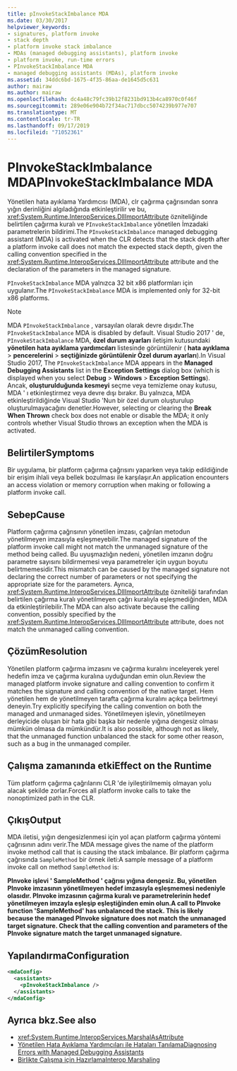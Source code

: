 ```yaml
---
title: pInvokeStackImbalance MDA
ms.date: 03/30/2017
helpviewer_keywords:
- signatures, platform invoke
- stack depth
- platform invoke stack imbalance
- MDAs (managed debugging assistants), platform invoke
- platform invoke, run-time errors
- PInvokeStackImbalance MDA
- managed debugging assistants (MDAs), platform invoke
ms.assetid: 34ddc6bd-1675-4f35-86aa-de1645d5c631
author: mairaw
ms.author: mairaw
ms.openlocfilehash: dc4a48c79fc39b12f8231bd913b4ca8970c0f46f
ms.sourcegitcommit: 289e06e904b72f34ac717dbcc5074239b977e707
ms.translationtype: MT
ms.contentlocale: tr-TR
ms.lasthandoff: 09/17/2019
ms.locfileid: "71052361"
---
```

# <a name="pinvokestackimbalance-mda"></a><span data-ttu-id="962fc-102">PInvokeStackImbalance MDA</span><span class="sxs-lookup"><span data-stu-id="962fc-102">PInvokeStackImbalance MDA</span></span>

<span data-ttu-id="962fc-103">Yönetilen hata ayıklama Yardımcısı (MDA), clr çağırma çağrısından sonra yığın derinliğini algıladığında etkinleştirilir ve bu, <xref:System.Runtime.InteropServices.DllImportAttribute> özniteliğinde belirtilen çağırma kuralı ve `PInvokeStackImbalance` yönetilen İmzadaki parametrelerin bildirimi.</span><span class="sxs-lookup"><span data-stu-id="962fc-103">The `PInvokeStackImbalance` managed debugging assistant (MDA) is activated when the CLR detects that the stack depth after a platform invoke call does not match the expected stack depth, given the calling convention specified in the <xref:System.Runtime.InteropServices.DllImportAttribute> attribute and the declaration of the parameters in the managed signature.</span></span>

<span data-ttu-id="962fc-104">`PInvokeStackImbalance` MDA yalnızca 32 bit x86 platformları için uygulanır.</span><span class="sxs-lookup"><span data-stu-id="962fc-104">The `PInvokeStackImbalance` MDA is implemented only for 32-bit x86 platforms.</span></span>

> [!NOTE]
> <span data-ttu-id="962fc-105">MDA `PInvokeStackImbalance` , varsayılan olarak devre dışıdır.</span><span class="sxs-lookup"><span data-stu-id="962fc-105">The `PInvokeStackImbalance` MDA is disabled by default.</span></span> <span data-ttu-id="962fc-106">Visual Studio 2017 ' de, `PInvokeStackImbalance` MDA, **özel durum ayarları** iletişim kutusundaki **yönetilen hata ayıklama yardımcıları** listesinde görüntülenir ( **hata ayıklama** > **pencerelerini**  >   **seçtiğinizde görüntülenir Özel durum ayarları**).</span><span class="sxs-lookup"><span data-stu-id="962fc-106">In Visual Studio 2017, The `PInvokeStackImbalance` MDA appears in the **Managed Debugging Assistants** list in the **Exception Settings** dialog box (which is displayed when you select **Debug** > **Windows** > **Exception Settings**).</span></span> <span data-ttu-id="962fc-107">Ancak, **oluşturulduğunda kesmeyi** seçme veya temizleme onay kutusu, MDA ' ı etkinleştirmez veya devre dışı bırakır. Bu yalnızca, MDA etkinleştirildiğinde Visual Studio 'Nun bir özel durum oluşturulup oluşturulmayacağını denetler.</span><span class="sxs-lookup"><span data-stu-id="962fc-107">However, selecting or clearing the **Break When Thrown** check box does not enable or disable the MDA; it only controls whether Visual Studio throws an exception when the MDA is activated.</span></span>

## <a name="symptoms"></a><span data-ttu-id="962fc-108">Belirtiler</span><span class="sxs-lookup"><span data-stu-id="962fc-108">Symptoms</span></span>

<span data-ttu-id="962fc-109">Bir uygulama, bir platform çağırma çağrısını yaparken veya takip edildiğinde bir erişim ihlali veya bellek bozulması ile karşılaşır.</span><span class="sxs-lookup"><span data-stu-id="962fc-109">An application encounters an access violation or memory corruption when making or following a platform invoke call.</span></span>

## <a name="cause"></a><span data-ttu-id="962fc-110">Sebep</span><span class="sxs-lookup"><span data-stu-id="962fc-110">Cause</span></span>

<span data-ttu-id="962fc-111">Platform çağırma çağrısının yönetilen imzası, çağrılan metodun yönetilmeyen imzasıyla eşleşmeyebilir.</span><span class="sxs-lookup"><span data-stu-id="962fc-111">The managed signature of the platform invoke call might not match the unmanaged signature of the method being called.</span></span>  <span data-ttu-id="962fc-112">Bu uyuşmazlığın nedeni, yönetilen imzanın doğru parametre sayısını bildirmemesi veya parametreler için uygun boyutu belirtmemesidir.</span><span class="sxs-lookup"><span data-stu-id="962fc-112">This mismatch can be caused by the managed signature not declaring the correct number of parameters or not specifying the appropriate size for the parameters.</span></span>  <span data-ttu-id="962fc-113">Ayrıca, <xref:System.Runtime.InteropServices.DllImportAttribute> özniteliği tarafından belirtilen çağırma kuralı yönetilmeyen çağrı kuralıyla eşleşmediğinden, MDA da etkinleştirilebilir.</span><span class="sxs-lookup"><span data-stu-id="962fc-113">The MDA can also activate because the calling convention, possibly specified by the <xref:System.Runtime.InteropServices.DllImportAttribute> attribute, does not match the unmanaged calling convention.</span></span>

## <a name="resolution"></a><span data-ttu-id="962fc-114">Çözüm</span><span class="sxs-lookup"><span data-stu-id="962fc-114">Resolution</span></span>

<span data-ttu-id="962fc-115">Yönetilen platform çağırma imzasını ve çağırma kuralını inceleyerek yerel hedefin imza ve çağırma kuralına uyduğundan emin olun.</span><span class="sxs-lookup"><span data-stu-id="962fc-115">Review the managed platform invoke signature and calling convention to confirm it matches the signature and calling convention of the native target.</span></span>  <span data-ttu-id="962fc-116">Hem yönetilen hem de yönetilmeyen tarafta çağırma kuralını açıkça belirtmeyi deneyin.</span><span class="sxs-lookup"><span data-stu-id="962fc-116">Try explicitly specifying the calling convention on both the managed and unmanaged sides.</span></span> <span data-ttu-id="962fc-117">Yönetilmeyen işlevin, yönetilmeyen derleyicide oluşan bir hata gibi başka bir nedenle yığına dengesiz olması mümkün olmasa da mümkündür.</span><span class="sxs-lookup"><span data-stu-id="962fc-117">It is also possible, although not as likely, that the unmanaged function unbalanced the stack for some other reason, such as a bug in the unmanaged compiler.</span></span>

## <a name="effect-on-the-runtime"></a><span data-ttu-id="962fc-118">Çalışma zamanında etki</span><span class="sxs-lookup"><span data-stu-id="962fc-118">Effect on the Runtime</span></span>

<span data-ttu-id="962fc-119">Tüm platform çağırma çağrılarını CLR 'de iyileştirilmemiş olmayan yolu alacak şekilde zorlar.</span><span class="sxs-lookup"><span data-stu-id="962fc-119">Forces all platform invoke calls to take the nonoptimized path in the CLR.</span></span>

## <a name="output"></a><span data-ttu-id="962fc-120">Çıkış</span><span class="sxs-lookup"><span data-stu-id="962fc-120">Output</span></span>

<span data-ttu-id="962fc-121">MDA iletisi, yığın dengesizlenmesi için yol açan platform çağırma yöntemi çağrısının adını verir.</span><span class="sxs-lookup"><span data-stu-id="962fc-121">The MDA message gives the name of the platform invoke method call that is causing the stack imbalance.</span></span> <span data-ttu-id="962fc-122">Bir platform çağırma çağrısında `SampleMethod` bir örnek ileti:</span><span class="sxs-lookup"><span data-stu-id="962fc-122">A sample message of a platform invoke call on method `SampleMethod` is:</span></span>

<span data-ttu-id="962fc-123">**PInvoke işlevi ' SampleMethod ' çağrısı yığına dengesiz. Bu, yönetilen PInvoke imzasının yönetilmeyen hedef imzasıyla eşleşmemesi nedeniyle olasıdır. PInvoke imzasının çağırma kuralı ve parametrelerinin hedef yönetilmeyen imzayla eşleşip eşleştiğinden emin olun.**</span><span class="sxs-lookup"><span data-stu-id="962fc-123">**A call to PInvoke function 'SampleMethod' has unbalanced the stack. This is likely because the managed PInvoke signature does not match the unmanaged target signature. Check that the calling convention and parameters of the PInvoke signature match the target unmanaged signature.**</span></span>

## <a name="configuration"></a><span data-ttu-id="962fc-124">Yapılandırma</span><span class="sxs-lookup"><span data-stu-id="962fc-124">Configuration</span></span>

```xml
<mdaConfig>
  <assistants>
    <pInvokeStackImbalance />
  </assistants>
</mdaConfig>
```

## <a name="see-also"></a><span data-ttu-id="962fc-125">Ayrıca bkz.</span><span class="sxs-lookup"><span data-stu-id="962fc-125">See also</span></span>

- <xref:System.Runtime.InteropServices.MarshalAsAttribute>
- [<span data-ttu-id="962fc-126">Yönetilen Hata Ayıklama Yardımcıları ile Hataları Tanılama</span><span class="sxs-lookup"><span data-stu-id="962fc-126">Diagnosing Errors with Managed Debugging Assistants</span></span>](diagnosing-errors-with-managed-debugging-assistants.md)
- [<span data-ttu-id="962fc-127">Birlikte Çalışma için Hazırlama</span><span class="sxs-lookup"><span data-stu-id="962fc-127">Interop Marshaling</span></span>](../interop/interop-marshaling.md)
